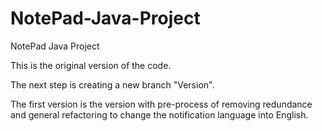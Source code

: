 NotePad-Java-Project
====================

NotePad Java Project

This is the original version of the code.

The next step is creating a new branch "Version".

The first version is the version with pre-process of removing redundance and general refactoring to change the notification language into English.
